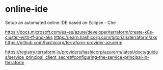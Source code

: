 # online-ide
Setup an automated online IDE based on Eclipse - Che


https://docs.microsoft.com/es-es/azure/developer/terraform/create-k8s-cluster-with-tf-and-aks
https://learn.hashicorp.com/tutorials/terraform/aks
https://github.com/hashicorp/terraform-provider-azurerm

https://registry.terraform.io/providers/hashicorp/azurerm/latest/docs/guides/service_principal_client_secret#configuring-the-service-principal-in-terraform